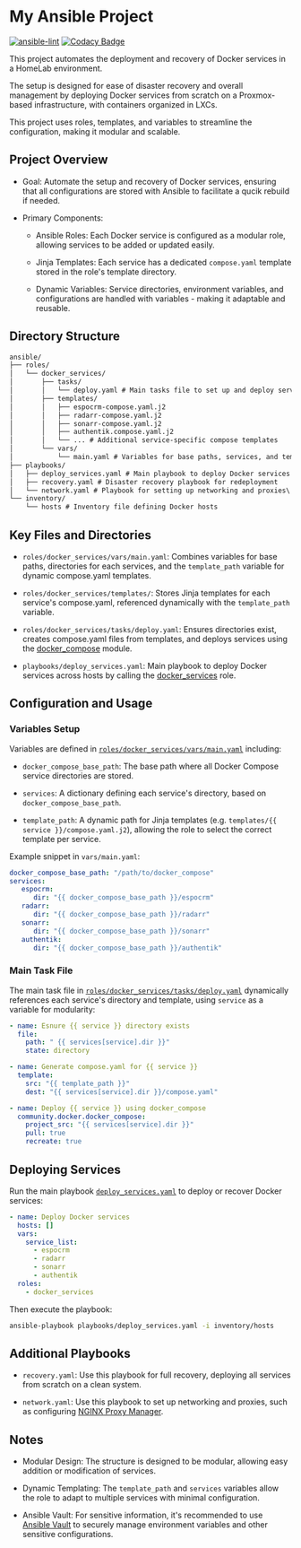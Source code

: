 # My Ansible Project

[![ansible-lint](https://github.com/Masked-Kunsiquat/ansible-prime/actions/workflows/ansible-lint.yaml/badge.svg?branch=main)](https://github.com/Masked-Kunsiquat/ansible-prime/actions/workflows/ansible-lint.yaml)
[![Codacy Badge](https://app.codacy.com/project/badge/Grade/b73e8e8d98f04af99429c768e24f835a)](https://app.codacy.com/gh/Masked-Kunsiquat/ansible-prime/dashboard?utm_source=gh&utm_medium=referral&utm_content=&utm_campaign=Badge_grade)

This project automates the deployment and recovery of Docker services in a HomeLab environment.

The setup is designed for ease of disaster recovery and overall management by deploying Docker services from scratch on a Proxmox-based infrastructure, with containers organized in LXCs. 

This project uses roles, templates, and variables to streamline the configuration, making it modular and scalable.

## Project Overview

- Goal: Automate the setup and recovery of Docker services, ensuring that all configurations are stored with Ansible to facilitate a qucik rebuild if needed.
- Primary Components:

   - Ansible Roles: Each Docker service is configured as a modular role, allowing services to be added or updated easily.

   - Jinja Templates: Each service has a dedicated `compose.yaml` template stored in the role's template directory.
   
   - Dynamic Variables: Service directories, environment variables, and configurations are handled with variables - making it adaptable and reusable.

## Directory Structure
```txt
ansible/
├── roles/
│   └── docker_services/
│       ├── tasks/
│       │   └── deploy.yaml # Main tasks file to set up and deploy services
│       ├── templates/
│       │   ├── espocrm-compose.yaml.j2
│       │   ├── radarr-compose.yaml.j2
│       │   ├── sonarr-compose.yaml.j2
│       │   ├── authentik.compose.yaml.j2
│       │   └── ... # Additional service-specific compose templates
│       └── vars/
│           └── main.yaml # Variables for base paths, services, and template path
├── playbooks/
│   ├── deploy_services.yaml # Main playbook to deploy Docker services
│   ├── recovery.yaml # Disaster recovery playbook for redeployment
│   └── network.yaml # Playbook for setting up networking and proxies\
└── inventory/
    └── hosts # Inventory file defining Docker hosts
```

## Key Files and Directories

- `roles/docker_services/vars/main.yaml`: Combines variables for base paths, directories for each services, and the `template_path` variable for dynamic compose.yaml templates.

- `roles/docker_services/templates/`: Stores Jinja templates for each service's compose.yaml, referenced dynamically with the `template_path` variable.

- `roles/docker_services/tasks/deploy.yaml`: Ensures directories exist, creates compose.yaml files from templates, and deploys services using the [docker_compose](https://docs.ansible.com/ansible/latest/collections/community/docker/docker_compose_v2_module.html#ansible-collections-community-docker-docker-compose-v2-module) module.

- `playbooks/deploy_services.yaml`: Main playbook to deploy Docker services across hosts by calling the [docker_services](roles/docker_services/) role.

## Configuration and Usage
### Variables Setup
Variables are defined in [`roles/docker_services/vars/main.yaml`](roles/docker_services/vars/main.yaml) including:

   - `docker_compose_base_path`: The base path where all Docker Compose service directories are stored.

   - `services`: A dictionary defining each service's directory, based on `docker_compose_base_path`.

   - `template_path`: A dynamic path for Jinja templates (e.g. `templates/{{ service }}/compose.yaml.j2`), allowing the role to select the correct template per service.

   Example snippet in `vars/main.yaml`:
   ```yaml
   docker_compose_base_path: "/path/to/docker_compose"
   services:
      espocrm:
         dir: "{{ docker_compose_base_path }}/espocrm"
      radarr:
         dir: "{{ docker_compose_base_path }}/radarr"
      sonarr:
         dir: "{{ docker_compose_base_path }}/sonarr"
      authentik:
         dir: "{{ docker_compose_base_path }}/authentik"
   ```

### Main Task File
The main task file in [`roles/docker_services/tasks/deploy.yaml`](roles/docker_services/tasks/deploy.yaml) dynamically references each service's directory and template, using `service` as a variable for modularity:

```yaml
- name: Esnure {{ service }} directory exists
  file:
    path: " {{ services[service].dir }}"
    state: directory

- name: Generate compose.yaml for {{ service }}
  template:
    src: "{{ template_path }}"
    dest: "{{ services[service].dir }}/compose.yaml"

- name: Deploy {{ service }} using docker_compose
  community.docker.docker_compose:
    project_src: "{{ services[service].dir }}"
    pull: true
    recreate: true
```
## Deploying Services
Run the main playbook [`deploy_services.yaml`](roles/docker_services/playbooks/deploy_services.yaml) to deploy or recover Docker services:
```yaml
- name: Deploy Docker services
  hosts: []
  vars:
    service_list:
      - espocrm
      - radarr
      - sonarr
      - authentik
  roles:
    - docker_services
```
Then execute the playbook:
```bash
ansible-playbook playbooks/deploy_services.yaml -i inventory/hosts
```
## Additional Playbooks

- `recovery.yaml`: Use this playbook for full recovery, deploying all services from scratch on a clean system.

- `network.yaml`: Use this playbook to set up networking and proxies, such as configuring [NGINX Proxy Manager](https://nginxproxymanager.com/).

## Notes

- Modular Design: The structure is designed to be modular, allowing easy addition or modification of services.

- Dynamic Templating: The `template_path` and `services` variables allow the role to adapt to multiple services with minimal configuration.

- Ansible Vault: For sensitive information, it's recommended to use [Ansible Vault](https://docs.ansible.com/ansible/latest/vault_guide/index.html) to securely manage environment variables and other sensitive configurations.
